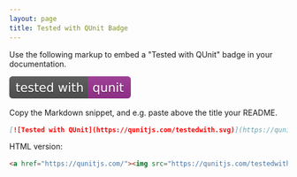 ```yaml
---
layout: page
title: Tested with QUnit Badge
---
```


<p class="lead">Use the following markup to embed a "Tested with QUnit" badge in your documentation.</p>

[![Tested with QUnit](./testedwith.svg)](/)

Copy the Markdown snippet, and e.g. paste above the title your README.

```md
[![Tested with QUnit](https://qunitjs.com/testedwith.svg)](https://qunitjs.com/)
```

HTML version:

```html
<a href="https://qunitjs.com/"><img src="https://qunitjs.com/testedwith.svg" alt="Tested with QUnit"></a>
```
